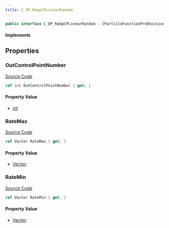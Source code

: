 ```yaml
---
title: C_OP_RampCPLinearRandom
---
```


```csharp
public interface C_OP_RampCPLinearRandom : CParticleFunctionPreEmission, CParticleFunctionOperator, CParticleFunction, ISchemaClass<CParticleFunction>, ISchemaClass<CParticleFunctionOperator>, ISchemaClass<CParticleFunctionPreEmission>, ISchemaClass<C_OP_RampCPLinearRandom>, ISchemaField, ISchemaClass, INativeHandle
```

#### Implements

## Properties

### OutControlPointNumber

[Source Code](https://github.com/swiftly-solution/swiftlys2/blob/main/managed/src/SwiftlyS2.Generated/Schemas/Interfaces/C_OP_RampCPLinearRandom.cs#L17)

```csharp
ref int OutControlPointNumber { get; }
```

#### Property Value

- [int](https://learn.microsoft.com/dotnet/api/system.int32)

### RateMax

[Source Code](https://github.com/swiftly-solution/swiftlys2/blob/main/managed/src/SwiftlyS2.Generated/Schemas/Interfaces/C_OP_RampCPLinearRandom.cs#L21)

```csharp
ref Vector RateMax { get; }
```

#### Property Value

- [Vector](/docs/api/shared/natives/vector)

### RateMin

[Source Code](https://github.com/swiftly-solution/swiftlys2/blob/main/managed/src/SwiftlyS2.Generated/Schemas/Interfaces/C_OP_RampCPLinearRandom.cs#L19)

```csharp
ref Vector RateMin { get; }
```

#### Property Value

- [Vector](/docs/api/shared/natives/vector)

